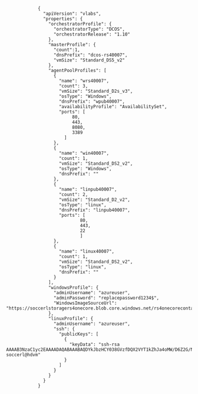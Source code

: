                 {
                  "apiVersion": "vlabs",
                  "properties": {
                    "orchestratorProfile": {
                      "orchestratorType": "DCOS",
                      "orchestratorRelease": "1.10"
                    },
                    "masterProfile": {
                      "count":1,
                      "dnsPrefix": "dcos-rs40007",
                      "vmSize": "Standard_DS5_v2"
                    },
                    "agentPoolProfiles": [
                      {
                        "name": "wrs40007",
                        "count": 3,
                        "vmSize": "Standard_D2s_v3",
                        "osType": "Windows",
                        "dnsPrefix": "wpub40007",
                        "availabilityProfile": "AvailabilitySet",
                        "ports": [
                             80,
                             443,
                             8080,
                             3389
                          ]
                      },
                      {
                        "name": "win40007",
                        "count": 1,
                        "vmSize": "Standard_DS2_v2",
                        "osType": "Windows",
                        "dnsPrefix": ""
                      },
                      {
                        "name": "linpub40007",
                        "count": 2,
                        "vmSize": "Standard_D2_v2",
                        "osType": "linux",
                        "dnsPrefix": "linpub40007",
                        "ports": [
                                80,
                                443,
                                22
                                ]
                      },
                      {
                        "name": "linux40007",
                        "count": 1,
                        "vmSize": "Standard_DS2_v2",
                        "osType": "linux",
                        "dnsPrefix": ""
                      }
                    ],
                    "windowsProfile": {
                      "adminUsername": "azureuser",
                      "adminPassword": "replacepassword1234$",
                      "WindowsImageSourceUrl": "https://soccerlstoragers4onecore.blob.core.windows.net/rs4onecorecontainer/AzureRs4Onecore.vhd"
                    },
                    "linuxProfile": {
                      "adminUsername": "azureuser",
                      "ssh": {
                        "publicKeys": [
                          {
                            "keyData": "ssh-rsa AAAAB3NzaC1yc2EAAAADAQABAAABAQDYkJbzHCY038GVzfDQX2VYT1kZhJa4oMW/D6Z2G/NEoKeB3K/zUux95w7HtdYaq3RXNxk2dMtJv27QOUmOuPpdVWCKjwi03XvhRwHwuwlkJVRb4DLgoK7QPG+j04KtPSsgOj8Qd+ljXwHB2Zpz2kFifVF1D8mcEpRWZvxhpYSt6Ze2yqdxkffq3wddJuXskGsTSYTOcBzLwGcr4c9+kA3S8fnoAW0LRyXyOvB8v0YKqIJ8t3J/g4Lj3iCGIwOWraJ2EwnpOsAzhxgBRbiWflG/cHhxDlQsOYIbJcCfb7cSkow0Qcrff/gwzBtNCuANowDeGjyL/fzu9NrSQZZzgEdf soccerl@hdvm"
                          }
                        ]
                      }
                    }
                  }
                }
